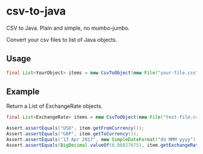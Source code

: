 # csv-to-java
CSV to Java. Plain and simple, no mumbo-jumbo.

Convert your csv files to list of Java objects.

## Usage
```java
final List<YourObject> items = new CsvToObject(new File("your-file.csv").toObjectList(YourObject.class);
```

## Example
Return a List of ExchangeRate objects.
```java
final List<ExchangeRate> items = new CsvToObject(new File("test-file.csv")).toObjectList(ExchangeRate.class);

Assert.assertEquals("USD", item.getFromCurrency());
Assert.assertEquals("GBP", item.getToCurrency());
Assert.assertEquals("13 Apr 2017", new SimpleDateFormat("dd MMM yyyy").format(item.getDate()));
Assert.assertEquals(BigDecimal.valueOf(0.80827675), item.getExchangeRate().setScale(8, BigDecimal.ROUND_HALF_UP));
```